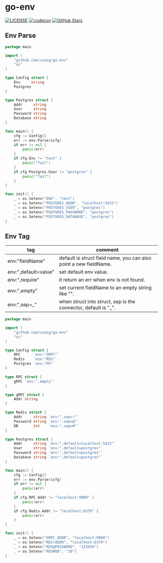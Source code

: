 # go-env
[![LICENSE](https://img.shields.io/github/license/mashape/apistatus.svg?style=flat-square&label=License)](https://github.com/czasg/go-env/blob/master/LICENSE)
[![codecov](https://codecov.io/gh/czasg/go-env/branch/main/graph/badge.svg?token=OkiSH6DMqf)](https://codecov.io/gh/czasg/go-env)
[![GitHub Stars](https://img.shields.io/github/stars/czasg/go-env.svg?style=flat-square&label=Stars&logo=github)](https://github.com/czasg/go-env/stargazers)

## Env Parse
```go
package main

import (
	"github.com/czasg/go-env"
	"os"
)

type Config struct {
	Env     string
	Postgres
}

type Postgres struct {
	Addr     string
	User     string
	Password string
	Database string
}

func main() {
	cfg := Config{}
	err := env.Parse(&cfg)
	if err != nil {
		panic(err)
	}
	if cfg.Env != "test" {
		panic("fail")
	}
	if cfg.Postgres.User != "postgres" {
		panic("fail")
	}
}

func init() {
	_ = os.Setenv("ENV", "test")
	_ = os.Setenv("POSTGRES_ADDR", "localhost:5432")
	_ = os.Setenv("POSTGRES_USER", "postgres")
	_ = os.Setenv("POSTGRES_PASSWORD", "postgres")
	_ = os.Setenv("POSTGRES_DATABASE", "postgres")
}
```

## Env Tag
|tag|comment|
|---|---|
|env:"fieldName"|default is struct field name, you can also point a new fieldName.|
|env:",default=value"|set default env value.|
|env:",require"|it return an err when env is not found.|
|env:",empty"|set current fieldName to an empty string like "".|
|env:",sep=_"|when struct into struct, sep is the connector, default is "_".|

```go
package main

import (
	"github.com/czasg/go-env"
	"os"
)

type Config struct {
	RPC      `env:"GRPC"`
	Redis    `env:"RDS"`
	Postgres `env:"PG"`
}

type RPC struct {
	gRPC `env:",empty"`
}

type gRPC struct {
	Addr string
}

type Redis struct {
	Addr     string `env:",sep=!"`
	Password string `env:",sep=@"`
	DB       int    `env:",sep=#"`
}

type Postgres struct {
	Addr     string `env:",default=localhost:5432"`
	User     string `env:",default=postgres"`
	Password string `env:",default=postgres"`
	Database string `env:",default=postgres"`
}

func main() {
	cfg := Config{}
	err := env.Parse(&cfg)
	if err != nil {
		panic(err)
	}
	if cfg.RPC.Addr != "localhost:9000" {
		panic(err)
	}
	if cfg.Redis.Addr != "localhost:6379" {
		panic(err)
	}
}

func init() {
	_ = os.Setenv("GRPC_ADDR", "localhost:9000")
	_ = os.Setenv("RDS!ADDR", "localhost:6379")
	_ = os.Setenv("RDS@PASSWORD", "123456")
	_ = os.Setenv("RDS#DB", "10")
}
```

